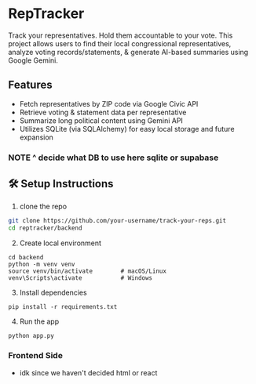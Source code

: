 # RepTracker
Track your representatives. Hold them accountable to your vote.
This project allows users to find their local congressional representatives, analyze voting records/statements, & generate AI-based summaries using Google Gemini.

## Features

- Fetch representatives by ZIP code via Google Civic API
- Retrieve voting & statement data per representative
- Summarize long political content using Gemini API
- Utilizes SQLite (via SQLAlchemy) for easy local storage and future expansion
### NOTE ^ decide what DB to use here sqlite or supabase

## 🛠️ Setup Instructions
1. clone the repo
```bash
git clone https://github.com/your-username/track-your-reps.git
cd reptracker/backend
```
2. Create local environment
```
cd backend
python -m venv venv
source venv/bin/activate        # macOS/Linux
venv\Scripts\activate           # Windows
```
3. Install dependencies
```
pip install -r requirements.txt
```
4. Run the app
```
python app.py
```
### Frontend Side
- idk since we haven't decided html or react

